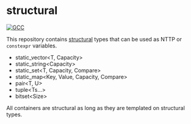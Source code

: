 # structural

[![GCC](https://github.com/jan-moeller/structural/actions/workflows/gcc.yml/badge.svg)](https://github.com/jan-moeller/structural/actions/workflows/gcc.yml)

This repository contains [structural](https://en.cppreference.com/w/cpp/language/template_parameters) types that can be
used as NTTP or `constexpr` variables.

- static_vector\<T, Capacity>
- static_string\<Capacity>
- static_set\<T, Capacity, Compare>
- static_map\<Key, Value, Capacity, Compare>
- pair\<T, U>
- tuple\<Ts...>
- bitset\<Size>

All containers are structural as long as they are templated on structural types.
